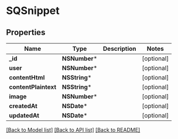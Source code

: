 # SQSnippet

## Properties
Name | Type | Description | Notes
------------ | ------------- | ------------- | -------------
**_id** | **NSNumber*** |  | [optional] 
**user** | **NSNumber*** |  | [optional] 
**contentHtml** | **NSString*** |  | [optional] 
**contentPlaintext** | **NSString*** |  | [optional] 
**image** | **NSNumber*** |  | [optional] 
**createdAt** | **NSDate*** |  | [optional] 
**updatedAt** | **NSDate*** |  | [optional] 

[[Back to Model list]](../README.md#documentation-for-models) [[Back to API list]](../README.md#documentation-for-api-endpoints) [[Back to README]](../README.md)


